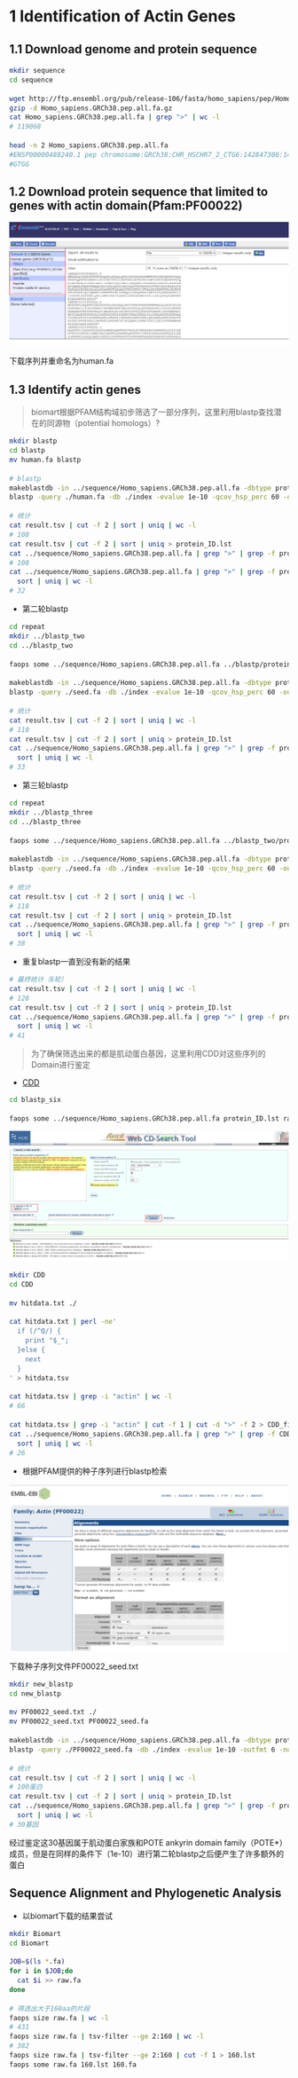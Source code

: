# 1 Identification of Actin Genes

## 1.1 Download genome and protein sequence 
```bash
mkdir sequence
cd sequence

wget http://ftp.ensembl.org/pub/release-106/fasta/homo_sapiens/pep/Homo_sapiens.GRCh38.pep.all.fa.gz
gzip -d Homo_sapiens.GRCh38.pep.all.fa.gz
cat Homo_sapiens.GRCh38.pep.all.fa | grep ">" | wc -l
# 119068

head -n 2 Homo_sapiens.GRCh38.pep.all.fa
#ENSP00000488240.1 pep chromosome:GRCh38:CHR_HSCHR7_2_CTG6:142847306:142847317:1 gene:ENSG00000282253.1 transcript:ENST00000631435.1 gene_biotype:TR_D_gene transcript_biotype:TR_D_gene gene_symbol:TRBD1 description:T cell receptor beta diversity 1 [Source:HGNC Symbol;Acc:HGNC:12158]
#GTGG
```

## 1.2 Download protein sequence that limited to genes with actin domain(Pfam:PF00022)
![](./Fig/PF00022.png)

下载序列并重命名为human.fa
## 1.3 Identify actin genes
> biomart根据PFAM结构域初步筛选了一部分序列，这里利用blastp查找潜在的同源物（potential homologs）?
```bash
mkdir blastp
cd blastp
mv human.fa blastp

# blastp
makeblastdb -in ../sequence/Homo_sapiens.GRCh38.pep.all.fa -dbtype prot -parse_seqids -out ./index # 建立索引
blastp -query ./human.fa -db ./index -evalue 1e-10 -qcov_hsp_perc 60 -outfmt 6 -num_threads 6 -out result.tsv

# 统计
cat result.tsv | cut -f 2 | sort | uniq | wc -l
# 108
cat result.tsv | cut -f 2 | sort | uniq > protein_ID.lst
cat ../sequence/Homo_sapiens.GRCh38.pep.all.fa | grep ">" | grep -f protein_ID.lst | wc -l
# 108
cat ../sequence/Homo_sapiens.GRCh38.pep.all.fa | grep ">" | grep -f protein_ID.lst | cut -d " " -f 4 | # 查询基因ID
  sort | uniq | wc -l
# 32
```
+ 第二轮blastp
```bash
cd repeat
mkdir ../blastp_two
cd ../blastp_two

faops some ../sequence/Homo_sapiens.GRCh38.pep.all.fa ../blastp/protein_ID.lst seed.fa

makeblastdb -in ../sequence/Homo_sapiens.GRCh38.pep.all.fa -dbtype prot -parse_seqids -out ./index
blastp -query ./seed.fa -db ./index -evalue 1e-10 -qcov_hsp_perc 60 -outfmt 6 -num_threads 6 -out result.tsv

# 统计
cat result.tsv | cut -f 2 | sort | uniq | wc -l
# 110
cat result.tsv | cut -f 2 | sort | uniq > protein_ID.lst
cat ../sequence/Homo_sapiens.GRCh38.pep.all.fa | grep ">" | grep -f protein_ID.lst | cut -d " " -f 4 | # 查询基因ID
  sort | uniq | wc -l
# 33 
```
+ 第三轮blastp
```bash
cd repeat
mkdir ../blastp_three
cd ../blastp_three

faops some ../sequence/Homo_sapiens.GRCh38.pep.all.fa ../blastp_two/protein_ID.lst seed.fa

makeblastdb -in ../sequence/Homo_sapiens.GRCh38.pep.all.fa -dbtype prot -parse_seqids -out ./index
blastp -query ./seed.fa -db ./index -evalue 1e-10 -qcov_hsp_perc 60 -outfmt 6 -num_threads 6 -out result.tsv

# 统计
cat result.tsv | cut -f 2 | sort | uniq | wc -l 
# 118
cat result.tsv | cut -f 2 | sort | uniq > protein_ID.lst
cat ../sequence/Homo_sapiens.GRCh38.pep.all.fa | grep ">" | grep -f protein_ID.lst | cut -d " " -f 4 | # 查询基因ID
  sort | uniq | wc -l
# 38
```
+ 重复blastp一直到没有新的结果
```bash
# 最终统计（6轮）
cat result.tsv | cut -f 2 | sort | uniq | wc -l
# 128
cat result.tsv | cut -f 2 | sort | uniq > protein_ID.lst
cat ../sequence/Homo_sapiens.GRCh38.pep.all.fa | grep ">" | grep -f protein_ID.lst | cut -d " " -f 4 | # 查询基因ID
  sort | uniq | wc -l
# 41
```
> 为了确保筛选出来的都是肌动蛋白基因，这里利用CDD对这些序列的Domain进行鉴定
+ [CDD](https://www.ncbi.nlm.nih.gov/Structure/bwrpsb/bwrpsb.cgi)
```bash
cd blastp_six

faops some ../sequence/Homo_sapiens.GRCh38.pep.all.fa protein_ID.lst raw.fa
```
![](./Fig/CDD.png)
```bash
mkdir CDD
cd CDD

mv hitdata.txt ./

cat hitdata.txt | perl -ne'
  if (/^Q/) {
    print "$_";
  }else {
    next
  }
' > hitdata.tsv

cat hitdata.tsv | grep -i "actin" | wc -l
# 66

cat hitdata.tsv | grep -i "actin" | cut -f 1 | cut -d ">" -f 2 > CDD_filter.lst
cat ../sequence/Homo_sapiens.GRCh38.pep.all.fa | grep ">" | grep -f CDD_filter.lst | cut -d " " -f 4 | # 查询基因ID
  sort | uniq | wc -l
# 26
```

+ 根据PFAM提供的种子序列进行blastp检索

![](./Fig/PFAM_seed.png)

下载种子序列文件PF00022_seed.txt

```bash
mkdir new_blastp
cd new_blastp

mv PF00022_seed.txt ./
mv PF00022_seed.txt PF00022_seed.fa

makeblastdb -in ../sequence/Homo_sapiens.GRCh38.pep.all.fa -dbtype prot -parse_seqids -out ./index
blastp -query ./PF00022_seed.fa -db ./index -evalue 1e-10 -outfmt 6 -num_threads 6 -out result.tsv

# 统计
cat result.tsv | cut -f 2 | sort | uniq | wc -l
# 100蛋白
cat result.tsv | cut -f 2 | sort | uniq > protein_ID.lst
cat ../sequence/Homo_sapiens.GRCh38.pep.all.fa | grep ">" | grep -f protein_ID.lst | cut -d " " -f 4 | # 查询基因ID
  sort | uniq | wc -l
# 30基因
```
经过鉴定这30基因属于肌动蛋白家族和POTE ankyrin domain family（POTE*）成员，但是在同样的条件下（1e-10）进行第二轮blastp之后便产生了许多额外的蛋白




## Sequence Alignment and Phylogenetic Analysis
+ 以biomart下载的结果尝试
```bash
mkdir Biomart
cd Biomart

JOB=$(ls *.fa)
for i in $JOB;do
  cat $i >> raw.fa
done

# 筛选出大于160aa的片段
faops size raw.fa | wc -l 
# 431
faops size raw.fa | tsv-filter --ge 2:160 | wc -l
# 382
faops size raw.fa | tsv-filter --ge 2:160 | cut -f 1 > 160.lst
faops some raw.fa 160.lst 160.fa
```











